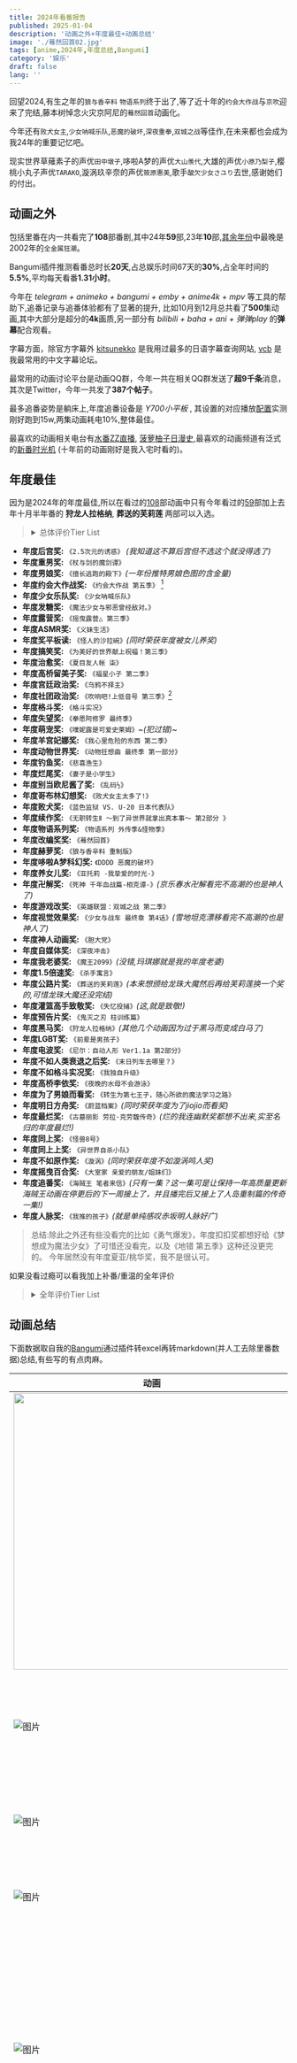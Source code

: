 ```yaml
---
title: 2024年看番报告
published: 2025-01-04
description: '动画之外+年度最佳+动画总结'
image: './蓦然回首02.jpg'
tags: [anime,2024年,年度总结,Bangumi]
category: '娱乐'
draft: false 
lang: ''
---
```


回望2024,有生之年的`狼与香辛料` `物语系列`终于出了,等了近十年的`约会大作战`与`京吹`迎来了完结,藤本树悼念火灾京阿尼的`蓦然回首`动画化。

今年还有`败犬女主`,`少女呐喊乐队`,`恶魔的破坏`,`深夜重拳`,`双城之战`等佳作,在未来都也会成为我24年的重要记忆吧。

现实世界草薙素子的声优`田中墩子`,哆啦A梦的声优`大山羡代`,大雄的声优`小原乃梨子`,樱桃小丸子声优`TARAKO`,漩涡玖辛奈的声优`筱原惠美`,歌手`酸欠少女さユり`去世,感谢她们的付出。


## 动画之外

包括里番在内一共看完了**108**部番剧,其中24年**59**部,23年**10**部,[其余年份](src/content/posts/anime2024/image.png)中最晚是2002年的`全金属狂潮`。  

Bangumi插件推测看番总时长**20天**,占总娱乐时间67天的**30%**,占全年时间的**5.5%**,平均每天看番**1.31小时**。

今年在 _telegram + animeko + bangumi + emby + anime4k + mpv_ 等工具的帮助下,追番记录与追番体验都有了显著的提升,
比如10月到12月总共看了**500**集动画,其中大部分是超分的**4k**画质,另一部分有 _bilibili + baha + ani + 弹弹play_ 的**弹幕**配合观看。

字幕方面，除官方字幕外 [kitsunekko](https://kitsunekko.net/) 是我用过最多的日语字幕查询网站, [vcb](https://bbs.acgrip.com/) 是我最常用的中文字幕论坛。

最常用的动画讨论平台是动画QQ群，今年一共在相关QQ群发送了**超9千条**消息，其次是Twitter，今年一共发了**387个帖子**。

最多追番姿势是躺床上,年度追番设备是 _Y700小平板_ , 其设置的对应播放[配置](./Image_295694978129907.png)实测刚好跑到15w,两集动画耗电10%,整体最佳。

最喜欢的动画相关电台有[水番ZZ直播](https://space.bilibili.com/6767392/lists/594298?type=series), [菠萝柚子日漫史](https://www.xiaoyuzhoufm.com/podcast-topic/6722f7d733c798676f4e644d),最喜欢的动画频道有泛式的[新番时光机](https://space.bilibili.com/63231/lists/21183?type=season) (十年前的动画刚好是我入宅时看的)。

## 年度最佳

因为是2024年的年度最佳,所以在看过的[108](./2024image.png)部动画中只有今年看过的[59](./x2024image.png)部加上去年十月半年番的
**狩龙人拉格纳**, **葬送的芙莉莲** 两部可以入选。

><details><summary>总体评价Tier List</summary><p>
><img src="./x2024image.png" style="90%"/>
></p></details>

- **年度后宫奖:** `《2.5次元的诱惑》` _(我知道这不算后宫但不选这个就没得选了)_
- **年度重男奖:** `《杖与剑的魔剑谭》`
- **年度男娘奖:** `《擅长逃跑的殿下》`_(一年份推特男娘色图的含金量)_
- **年度约会大作战奖:** `《约会大作战 第五季》` [^1]
- **年度少女乐队奖:** `《少女呐喊乐队》`
- **年度发糖奖:** `《魔法少女与邪恶曾经敌对。》`
- **年度露营奖:** `《摇曳露营△ 第三季》`
- **年度ASMR奖:** `《义妹生活》`
- **年度奖平板读:** `《怪人的沙拉碗》`_(同时荣获年度被女儿养奖)_
- **年度搞笑奖:** `《为美好的世界献上祝福！第三季》`
- **年度治愈奖:** `《夏目友人帐 柒》`
- **年度高桥留美子奖:** `《福星小子 第二季》`
- **年度宫廷政治奖:** `《乌鸦不择主》`
- **年度社团政治奖:** `《吹响吧!上低音号 第三季》`[^2]
- **年度格斗奖:** `《格斗实况》`
- **年度失望奖:** `《拳愿阿修罗 最终季》`
- **年度萌宠奖:** `《噗妮露是可爱史莱姆》`~_(犯过错)_~
- **年度羊宫妃娜奖:** `《我心里危险的东西 第二季》`
- **年度动物世界奖:** `《动物狂想曲 最终季 第一部分》`
- **年度钓鱼奖:** `《悲喜渔生》`
- **年度烂尾奖:** `《妻子是小学生》`
- **年度别当欧尼酱了奖:** `《乱码½》`
- **年度哥布林幻想奖:** `《败犬女主太多了!》`
- **年度败犬奖:** `《蓝色监狱 VS. U-20 日本代表队》`
- **年度续作奖:** `《无职转生Ⅱ ～到了异世界就拿出真本事～ 第2部分 》`
- **年度物语系列奖:** `《物语系列 外传季&怪物季》`
- **年度改编奖奖:** `《蓦然回首》`
- **年度赫萝奖:** `《狼与香辛料 重制版》`
- **年度哆啦A梦科幻奖:** `《DDDD 恶魔的破坏》`
- **年度养女儿奖:** `《亚托莉 -我挚爱的时光-》`
- **年度卍解奖:** `《死神 千年血战篇-相克谭-》`_(京乐春水卍解看完不高潮的也是神人了)_
- **年度游戏改奖:** `《英雄联盟：双城之战 第二季》`
- **年度视觉效果奖:** `《少女与战车 最终章 第4话》`_(雪地坦克漂移看完不高潮的也是神人了)_
- **年度神人动画奖:** `《胆大党》`
- **年度自媒体奖:** `《深夜冲击》`
- **年度我老婆奖:** `《魔王2099》`_(没错,玛琪娜就是我的年度老婆)_
- **年度1.5倍速奖:** `《杀手寓言》`
- **年度公路片奖:** `《葬送的芙莉莲》`_(本来想颁给龙珠大魔然后再给芙莉莲换一个奖的,可惜龙珠大魔还没完结)_
- **年度灌篮高手致敬奖:** `《失忆投捕》`_(这,就是致敬!)_
- **年度预告片奖:** `《鬼灭之刃 柱训练篇》`
- **年度黑马奖:** `《狩龙人拉格纳》`_(其他几个动画因为过于黑马而变成白马了)_
- **年度LGBT奖:** `《前辈是男孩子》`
- **年度电波奖:** `《尼尔：自动人形 Ver1.1a 第2部分》`
- **年度不如人类衰退之后奖:** `《末日列车去哪里？》`
- **年度不如格斗实况奖:** `《我独自升级》`
- **年度高桥李依奖:** `《夜晚的水母不会游泳》`
- **年度为了男娘而看奖:** `《转生为第七王子，随心所欲的魔法学习之路》`
- **年度明日方舟奖:** `《蔚蓝档案》`_(同时荣获年度为了jiojio而看奖)_
- **年度最烂奖:** `《古墓丽影 劳拉·克劳馥传奇》`_(烂的我连幽默奖都想不出来,实至名归的年度最烂!)_
- **年度同上奖:** `《怪兽8号》`
- **年度同上上奖:** `《异世界自杀小队》`
- **年度不如原作奖:** `《漩涡》`_(同时荣获年度不如漩涡鸣人奖)_
- **年度摇曳百合奖:** `《大室家 亲爱的朋友/姐妹们》`
- **年度追番奖:** `《海贼王 笔者来信》`_(只有一集？这一集可是让保持一年高质量更新海贼王动画在停更后的下一周接上了，并且播完后又接上了人岛重制篇的传奇一集!)_
- **年度人脉奖:** `《我推的孩子》`_(就是单纯感叹赤坂明人脉好广)_

>总结:除此之外还有些没看完的比如《勇气爆发》，年度扣扣奖都想好给《梦想成为魔法少女》了可惜还没看完，以及《地错 第五季》这种还没更完的。
>今年居然没有年度夏亚/桃华奖，我不是很认可。

如果没看过瘾可以看我加上补番/重温的全年评价

><details><summary>全年评价Tier List</summary><p>
><img src="./2024image.png" style="90%"/>
></p></details>

## 动画总结

下面数据取自我的[Bangumi](https://bangumi.tv/user/asashiki)通过插件转excel再转markdown(并人工去除里番数据)总结,有些写的有点肉麻。

| **动画** | **吐槽** |
|---|---|
|<img src="https://lain.bgm.tv/pic/cover/c/dc/4c/1262_5ezbs.jpg" width=500 />| 《魔法少女リリカルなのは》 看前两集，还感觉只是一部制作精良的普通魔法少女，结果后面直接超展开＂并非子供向＂，对小孩子的危害不可估量，看了这个以后能不成为女同/百合豚？ |
| ![图片](https://lain.bgm.tv/pic/cover/c/31/d7/425991_JFQel.jpg) | 《魔王2099》 玛琪娜老婆(´∀｀)♡老婆(´∀｀)♡老婆(´∀｀)♡，白毛忠犬什么的，简直就是像我这种小处男的终极性幻想 |
| ![图片](https://lain.bgm.tv/pic/cover/c/5e/96/426123_siDEi.jpg) | 《ブルーロック VS. U-20 JAPAN》 最后一集终于支棱了一回，不枉我吃了13级的屎。 |
| ![图片](https://lain.bgm.tv/pic/cover/c/1e/63/93739_TZ9dS.jpg) | 《ピンポン THE ANIMATION》 想到汤浅退休后以后再也没有汤浅的作品看就难过 |
| ![图片](https://lain.bgm.tv/pic/cover/c/32/07/320_IyhUt.jpg) | 《攻殻機動隊 STAND ALONE COMPLEX Solid State Society》 需要拿出12分的精力才能看懂的动画，也是我最喜欢和别人探讨的动画。如果和别人聊天时对方看过攻克我会很开心。<br>没有花里胡哨的人形机甲，有的只是极致的实用主义与硬核剧情。 |
| ![图片](https://lain.bgm.tv/pic/cover/c/6d/1e/457326_0ElE0.jpg) | 《BLEACH 千年血戦篇-相剋譚-》 前面部分补了很多设定，但是战斗部分有点无聊，尤其是黑崎一护vs优哈巴哈 一个疯狂月牙天冲，一个疯狂＂我能看到未来＂。<br>然后到中后期终于到队长戏，我直接看高潮，每集都是最喜欢的一集，京乐春水回是最潮的一集，涅茧利回是最潮的一集，雨果回也是最潮的一集…<br>还有最后吐槽一句浮竹队长真是传奇耐抗王 |
| ![图片](https://lain.bgm.tv/pic/cover/c/66/5d/150246_fcg4u.jpg) | 《フルメタル・パニック! Invisible Victory》 第8，9集太雷我了，一堆槽点，最后电话告白还是看的很感动，所以下一季又是有生之年了吗? |
| ![图片](https://lain.bgm.tv/pic/cover/c/89/e0/341139_35fGz.jpg) | 《BEASTARS FINAL SEASON Part1》 看的时候一直在感叹作者怎么想到这么完善的世界观的，有一部动力是为了故事角色，另一半是想看看有什么物种设定，比如里面的鱼的设定就很意外，与以往动物拟人作品相比算尊重鱼了，但没完全尊重 |
| ![图片](https://lain.bgm.tv/pic/cover/c/d3/27/234195_NFw6U.jpg) | 《嫌な顔されながらおパンツ見せてもらいたい》 哥们儿就是精准目标受众 |
| ![图片](https://lain.bgm.tv/pic/cover/c/85/fd/324720_tk4k6.jpg) | 《THE FIRST SLAM DUNK》 宫城凉介的故事看的我很感动，也算是补完青春的遗憾了…… |
| ![图片](https://lain.bgm.tv/pic/cover/c/7b/d8/424680_wCR0a.jpg) | 《妻、小学生になる。》 逆天结尾，听说还是动画组原创的，无敌了<br>那就欺骗最初的我，欺骗世界！   (随即徒手穿心脏杀死自己)<br>                                    ——冈部伦太郎。<br>那就欺骗最初的老婆，欺骗女儿！     (随即超度自己的老婆)<br>                             ——妻子小学生不知名男主。 |
| ![图片](https://lain.bgm.tv/pic/cover/c/05/aa/443676_6GFsu.jpg) | 《夏目友人帳 漆》 ed插入很舒服<br>个人最喜欢的一集是ep5小胡子的礼物<br>以后晚上睡前又没有新夏目看了… |
| ![图片](https://lain.bgm.tv/pic/cover/c/1a/de/294337_w4y8P.jpg) | 《スーパーカブ》 很不舍的看最后几集，感觉自己有点像女主，没什么朋友情商也不高，对现实也没什么强烈的痛感，能找的一个小爱好挺好的。<br>僕は旅をするのが好きかどうかわからないけど、他人の旅行を見るのが好き。<br>旅行、キャンプ、サイクリング、山に登る…どれも面白そう、でも自分で試したことがない。 |
| ![图片](https://lain.bgm.tv/pic/cover/c/a6/66/326_D8wjw.jpg) | 《攻殻機動隊 S.A.C. 2nd GIG》 “そして登壇者が舞台挨拶を締めくくる挨拶をする中、田中は「ここにこうして立っていられるだけで心 から幸せです。『攻殻機動隊』 は『最後の人間』で一旦結末を迎えるのかもしれません。でもどうか忘れないでください。皆さんがネットにアクセスする時、『攻殻機動隊』にアクセスする時、私たちは、私はいつまでも皆さんのそばにいます。どうか忘れないでください!」と、シリ一ズ作品である『イノセンス』の草薙素子のセリフを引用し、熱い涙を流しながら、作品を支えるフアンたちに謝辞を述べ、フアンからの大きな拍手が会場に鳴り響いた。”<br>谢谢你带给我们的作品，一路走好！ |
| ![图片](https://lain.bgm.tv/pic/cover/c/37/03/424379_UfMuk.jpg) | 《君のことが大大大大大好きな100人の彼女》 在我看来，任何探讨非正常道德观念下的两性话题都是前沿的，从这个角度上来说，所有后宫与类ntr动画都是前沿动画。<br>尤其是随着时代发展人类社会的生育率只会越来越低，以前建立的＂一夫一妻制＂不过是近几百年的产物，未来要么人类成濒危物种要么这个制度被取代。<br>最近高质量后宫动画好少啊，能不能多来点，咱就好这口 |
| ![图片](https://lain.bgm.tv/pic/cover/c/fe/ab/470045_zA9BA.jpg) | 《ぷにるはかわいいスライム》 ぷにる好可爱，想养一只。(๑•.•๑)<br>泳装回鱼和澡堂回的福利镜头全给了男的，也是神人动画了。 |
| ![图片](https://lain.bgm.tv/pic/cover/c/4f/12/404480_OokoZ.jpg) | 《ラブライブ！スーパースター!! 3期》 一路追过来看到她们毕业还是挺感动的，沪姐太有实力了，最终收货了爱情、事业、学业。 <br>一半史的剧情中沪姐的戏份也没崩，甚至第二季11.5集的史，剩下0.5集糖还给了唐可可和小董 |
| ![图片](https://lain.bgm.tv/pic/cover/c/13/a3/489820_Hre3R.jpg) | 《らんま1/2》 与福星小子比节奏更慢了，有利有弊，体操集和溜冰集看得我浑身难受，到珊璞出来的时候瞬间真香了 |
| ![图片](https://lain.bgm.tv/pic/cover/c/35/7a/337_WzSea.jpg) | 《フルメタル・パニック! The Second Raid》 卡密！剪头发那一段看高潮了，这种高级的情色感好有感觉，一看还是阿宽负责的，?阿宽啊阿宽，这集还有个背景是死亡笔记彩蛋。<br>op听得我好感动，一半校园一半正经剧情的设定也是独树一帜，这一季个人认为是系列之巅。 |
| ![图片](https://lain.bgm.tv/pic/cover/c/57/7f/2689_nr14G.jpg) | 《フルメタル・パニック! The Second Raid 特別版OVA「わりとヒマな戦隊長の一日」》  |
| ![图片](https://lain.bgm.tv/pic/cover/c/44/7d/467461_HHw4K.jpg) | 《ダンダダン》 起初我是对这种风格有点抗拒的，但没办法做的太强了，直接强奸了我的审美，第二集开始就看爽了，啊啊啊为什么要分割放送！ |
| ![图片](https://lain.bgm.tv/pic/cover/c/06/f9/505895_OvNf1.jpg) | 《ネガポジアングラー》 很舒服的治愈番，因为我本人就是个废物，所以看废物男主就有一种莫名的亲切感，特别是看到他的失败人生，我心里就平衡多了。<br>学到了不少钓鱼的知识。后面父子回火锅回都挺不错的，还有股淡淡的男同味，总之就是吃的很满足 |
| ![图片](https://lain.bgm.tv/pic/cover/c/41/b0/4284_wf3UE.jpg) | 《kiss×sis》 小时候的性幻想。哦，并非小时候，长大也是 |
| ![图片](https://lain.bgm.tv/pic/cover/c/53/13/410346_z8j5n.jpg) | 《2.5次元の誘惑》 感谢半年的陪伴！本以为就是个普通后宫番没想到收获了满满的热血与感动。第21集主人公的故事看哭了。这就是一封对漫画家对coser的情书。<br>这种故事的男主塑造也至关重要，最后一集对男主心理的描写彻底让他在我心目中的位置超越了路人女主的伦也，现在我已经把它放在士道与智树一排了。 |
| ![图片](https://lain.bgm.tv/pic/cover/c/99/87/281325_ZlUKk.jpg) | 《グリザイア：ファントムトリガー THE ANIMATION スターゲイザー》 灰色系列就该是这个味儿！期待TV。<br>就好美少女特工打枪+校园这口味儿。 |
| ![图片](https://lain.bgm.tv/pic/cover/c/83/02/219263_fjglg.jpg) | 《グリザイア：ファントムトリガー THE ANIMATION》  |
| ![图片](https://lain.bgm.tv/pic/cover/c/02/69/338672_Oh7X2.jpg) | 《らぶみー「楓と鈴」THE ANIMATION》  |
| ![图片](https://lain.bgm.tv/pic/cover/c/75/e3/2617_7c8Cr.jpg) | 《そらのおとしもの》 2014——2024  入宅十年，连续10年的追番生涯，再看10年前的入宅作仿佛还是前几天看过的......<br>结尾依旧是满满的感动。 |
| ![图片](https://lain.bgm.tv/pic/cover/c/85/79/503498_Y5Fb3.jpg) | 《陰キャカップルが陽ギャル達とSEXトレーニングする話》  |
| ![图片](https://lain.bgm.tv/pic/cover/c/81/9f/338_W81CE.jpg) | 《フルメタル・パニック? ふもっふ》 现在听op满满的感动? |
| ![图片](https://lain.bgm.tv/pic/cover/c/53/e3/693_5Y3Go.jpg) | 《苺ましまろ OVA》  |
| ![图片](https://lain.bgm.tv/pic/cover/c/62/d8/446618_42Up5.jpg) | 《NieR:Automata Ver1.1a 第2クール》 氛围不错，和我期望有偏差吧，我更想看muv里各种人与bate的战役描写，这个动画关于这方面就很随意，主要还是集中在角色上里 |
| ![图片](https://lain.bgm.tv/pic/cover/c/12/51/289854_CCYbe.jpg) | 《うずまき》 听说太难画了导致原画每张费用很高，相反那些大热作品因为接的人多反而很便宜。<br>这动画不按原作剧情顺序来做，穿插着看的一头雾水，最后结局的震撼感也少了好多 |
| ![图片](https://lain.bgm.tv/pic/cover/c/46/ba/284_jxx7R.jpg) | 《苺ましまろ》 太喜欢这部动画了，根本舍不得看完。好在还有五集ova，但是还是好少啊，这要让我每年看一遍的节奏吗？<br>每天晚上看一集莓乱扔睡觉的那几天是我睡眠质量最好的几天。如果能一直持续着这样的日子就好了……<br>好在动画里的时间是不变的，他们几个永远都不会长大，永远跟在姐姐身边，这样就好。? |
| ![图片](https://lain.bgm.tv/pic/cover/c/32/53/353792_VE3lM.jpg) | 《BLUE GIANT》 jazz 熱い |
| ![图片](https://lain.bgm.tv/pic/cover/c/13/c5/400602_ZI8Y9.jpg) | 《葬送のフリーレン》 圣斋藤什么时候回来做孤独摇滚啊。･ﾟ･(つд`ﾟ)･ﾟ･ |
| ![图片](https://lain.bgm.tv/pic/cover/c/2f/2b/334_MWQMC.jpg) | 《フルメタル・パニック!》 致敬传奇耐杀王九龙 |
| ![图片](https://lain.bgm.tv/pic/cover/c/39/a4/123568_FeekE.jpg) | 《ご注文はうさぎですか？？》 第四季什么时候来啊 |
| ![图片](https://lain.bgm.tv/pic/cover/c/56/78/472620_DQg3H.jpg) | 《ウマ娘 プリティーダービー 新時代の扉》 很燃很感动,最喜欢好歌剧了太帅了! |
| ![图片](https://lain.bgm.tv/pic/cover/c/74/b8/413635_T5j1Z.jpg) | 《うる星やつら 第2期》 做到完结好评，但是一想到完结了还是有点小难过。最后快完结时官方组cp好评！ |
| ![图片](https://lain.bgm.tv/pic/cover/c/9f/2f/88287_h4xKo.jpg) | 《ご注文はうさぎですか？》 こころ生病最后一句台词，佐仓配的好软啊，感觉要化了｡ﾟ(ﾟ´ω`ﾟ)ﾟ｡ |
| ![图片](https://lain.bgm.tv/pic/cover/c/12/9a/374648_GOxE2.jpg) | 《ラグナクリムゾン》 路人到反派所有角色塑造的都很好，作者太有水平了，就拿绯红来说他属于谋略型角色，人物每个行动都能感受到这点，我作为观众觉得最合理的行为下一秒他真的会做出来，甚至他会做的比我想象的更加谨慎。<br>追番这么多年第一次遇到一个行为真的如我所想的角色，难能可贵！ |
| ![图片](https://lain.bgm.tv/pic/cover/c/41/39/26449_G0Xzx.jpg) | 《人類は衰退しました》 跟末日列车去哪里一起对比着看的，虽然都是电波系还是有很大不同的，看这个是真的会被每集的奇幻设定吸引进去 |
| ![图片](https://lain.bgm.tv/pic/cover/c/07/2e/37154_69Axl.jpg) | 《ココロコネクト》 ＂実は私、稲葉におかずにしたことがある！＂入选我24年最印象深刻的一句动画台词，大概这辈子都忘不掉了吧。<br>顺便一提这部有psp同名游戏，还是挺值得一玩的(就是听声优也值得玩) |
| ![图片](https://lain.bgm.tv/pic/cover/c/c1/0e/68035_252p4.jpg) | 《有頂天家族》 被生活绷得太紧的时候可以看看，狸猫松松垮垮的佛系日常还是挺治愈的，看狸猫的笨蛋人生体验人生百态 |
| ![图片](https://lain.bgm.tv/pic/cover/c/2f/60/426124_1UuvC.jpg) | 《劇場版ブルーロック -EPISODE 凪-》 带南通朋友看完没入坑，太失望了(◞‸◟) |
| ![图片](https://lain.bgm.tv/pic/cover/c/93/bd/455677_CGGed.jpg) | 《ケンガンアシュラ Season2 Part 2》 还是更喜欢之前的打戏，这回看的感觉还没格斗实况有趣 |
| ![图片](https://lain.bgm.tv/pic/cover/c/ba/7e/441795_q6Sc3.jpg) | 《僕の心のヤバイやつ 第2期》 看的让我在床上翻滚，频繁尖叫，还好一个人住(哭，虽然剧情很甜，但是第一季前两集男主那种阴暗的心理刻画我也挺喜欢的(感同身受了属于是)，可惜后面就没更多笔墨了 |
| ![图片](https://lain.bgm.tv/pic/cover/c/f5/2e/390353_07vz7.jpg) | 《俺だけレベルアップな件》 后面好无聊，感觉不如……格斗实况。<br>然而格斗实况却没有第二季…一群没品味的家伙(恼 |
| ![图片](https://lain.bgm.tv/pic/cover/c/0a/ee/441939_6l6VR.jpg) | 《鬼滅の刃 柱稽古編》 虽然剧情还是拖，但是就观看体验而言比上一集好了太多，看的很舒服 |
| ![图片](https://lain.bgm.tv/pic/cover/c/9c/d2/394623_qErlO.jpg) | 《怪獣8号》 槽点挺多的，明明世界观与队员设定很正经，剧情还是欢乐少年漫，看的很割裂 |
| ![图片](https://lain.bgm.tv/pic/cover/c/cc/94/479921_AxKxC.jpg) | 《喧嘩独学》 卡密！观看体验:<br>好奇剧情→男主什么丑sb→这也太用力过猛了吧→逐渐接受男主与剧情→格斗好爽！剧情好过瘾。<br>这种剧情才真实嘛，最后爽感比独自升级强多了。 |
| ![图片](https://lain.bgm.tv/pic/cover/c/2f/86/389466_2K1dH.jpg) | 《デート・ア・ライブV》 如果你是04年并且入宅超十年,那么将会在小学三年级的时候看《约战第一季》，初中三年级看《约战第三季》，高中三年级看《约战第四季》，大学三年级看《约战第五季》。回望我的十年宅生只有这一部动画能全部卡在我人生中的重要节点出现，能让这样一个ip出到完结真的很感谢约战的粉丝与制作组们！<br>第五季的op真的很感动，尤其是中间每个角色闪回的那一段，还有最后一集最后居然放第一季op钢琴变奏，太犯规了。<br>这一季也算是给这个系列画上了句号，终于彻底攻略狂三了，剧情也把整体的世界观解释了，也算是讲了个很不错的世界系故事(比大部分动画都强多了)，最后大家都回到了正常的生活，以后再也没有约战动画陪我了...... |
| ![图片](https://lain.bgm.tv/pic/cover/c/4c/8a/342667_0RfU8.jpg) | 《この素晴らしい世界に祝福を！3》 卡密！我的脑内想法:<br>阿库娅挺不错的，和她相处像兄弟一样没有心理负担。小公主好可爱啊，娶了就无忧无虑了还叫我欧尼酱。慧慧更不用说，劳模级的存在了，简直是宅男杀手。达克妮斯也不错，好女人就是有感觉。<br>素晴真的很治愈，有些情节真的笑中有泪，还有那几首ed我也听了好多遍(哭 |
| ![图片](https://lain.bgm.tv/pic/cover/c/70/80/448478_47IsZ.jpg) | 《忘却バッテリー》 藤堂葵那一集真的惊艳到我了，经历有点像三井寿 |
| ![图片](https://lain.bgm.tv/pic/cover/c/ad/25/444557_e4hPO.jpg) | 《無職転生Ⅱ ～異世界行ったら本気だす～ 第2クール》 即便如此时间还在继续，我们还要接着走自己的一生。 |
| ![图片](https://lain.bgm.tv/pic/cover/c/94/8e/416777_xcDCg.jpg) | 《ブルーアーカイブ The Animation》 本来看了两集就弃番了，后来qq群里有一张男主舔jiojio的画面，为了看这个直接补完了，好像是第11集吧。整体来说挺平庸的，设定有点像文豪野犬？作为我这种路人能更好的看ba的二创还是有点价值的，毕竟游戏是不可能玩的。最后，好喜欢むつき啊，这种小恶魔形象好戳我xp |
| ![图片](https://lain.bgm.tv/pic/cover/c/ef/8f/283643_2bcm7.jpg) | 《響け！ユーフォニアム３》 卡密!做的太好了,无论是压抑的社团政治还是青春期在人际关系、升学上的迷茫 表现都很出色，最后两集更是舍不得看，看完后也是完全超出预期的好看，12集能评上我4月的最佳单集了，无论是前半段的选人还是后半段的soulmate，13集也很满足，演奏时插入这三年的回忆也太犯规了ヾ(;ﾟ;Д;ﾟ;)ﾉﾞ，我看到回忆黄前跑的那一段哭了应该是第一季第8集还是第11集。最后黄前居然去当吹奏部的顾问了，这说明以后和理奈还会有接触，本来在选大学的时候，我心里已经觉得她们两个会走上不同的道路了，看到是当吹奏部的顾问时真的挺开心的，还有最后一个镜头上的发卡是秀一送的，这下我彻底满足了！又见证了一个青春的结束。 |
| ![图片](https://lain.bgm.tv/pic/cover/c/f2/8f/425909_M7W7T.jpg) | 《夜のクラゲは泳げない》 槽点好多，结尾真是典型包饺子啊。不过中间jell对女主宣泄那一段看的还是很有感觉的，李依李上大分。 |
| ![图片](https://lain.bgm.tv/pic/cover/c/75/c1/431767_bX7FZ.jpg) | 《ガールズバンドクライ》 王道热血乐队番，每个角色都很喜欢，能从她们身上看到叛逆的精神，尤其是nina，虽然观众给她的外号是小孩姐但我看的时候是真的佩服她的成熟，做了我不敢做的事，家庭那一集也看哭了，这种不算超级好也不算特别坏的家庭才是大多数。  最后，和京吹一样我也不理解这部片为什么争议那么大，最后一集tomo已经说的很明显了，“momoka与nina毫无疑问做的是错的，但是正是如此我才会被吸引”，我也只是看一群为了自己的信念放弃学业不接受妥协的乐队少女的故事，并且花田把故事写的很彻底，她们到最后也没有妥协，这一点真的很感动！ |
| ![图片](https://lain.bgm.tv/pic/cover/c/b8/0b/444403_u441B.jpg) | 《変人のサラダボウル》 致敬传奇小说家平坂读 |
| ![图片](https://lain.bgm.tv/pic/cover/c/19/1a/405785_u9it9.jpg) | 《ゆるキャン△ SEASON３》 播出时一大半的相关讨论内容是不如上季，可见日常番好看归好看但是真没什么值得聊的话题。就我而言，看完和前两季一样，心里暖暖的就足够了 |
| ![图片](https://lain.bgm.tv/pic/cover/c/2b/b7/407133_hGMQM.jpg) | 《転生したら第七王子だったので、気ままに魔術を極めます》 24年为数不多看过的异世界厕纸番(唯一也说不定)，主要是看小男娘 |
| ![图片](https://lain.bgm.tv/pic/cover/c/96/6c/404809_H2HnH.jpg) | 《終末トレインどこへいく？》 放在2024年4月这个没啥好原创番的环境下还是值得追番讨论的一部，ed挺好听的 |
| ![图片](https://lain.bgm.tv/pic/cover/c/00/ae/444046_9b5bM.jpg) | 《異世界スーサイド・スクワッド》 完全不如生物突击队 |
| ![图片](https://lain.bgm.tv/pic/cover/c/60/fe/358801_WuBx6.jpg) | 《Arcane Season 2》 与巨人结局相比，双城把坏结局的世界给观众看了，这点挺好的，如果巨人当时观众也看过艾伦脑子里的未来可能争议就没那么多了。 |
| ![图片](https://lain.bgm.tv/pic/cover/c/ab/fd/211934_HHeOH.jpg) | 《このはな綺譚》 挺不错的百合治愈番，就是对我而言女主还是有点吵了 |
| ![图片](https://lain.bgm.tv/pic/cover/c/be/28/208827_KZk6h.jpg) | 《ガールズ&パンツァー 最終章 第4話》 虽然今年看过的双城制作视觉效果真的顶级，但是一想到这一段雪地坦克漂移，我还是觉得这一段视觉效果最顶级，两年一部的节奏，既想快点看下一集，又不想让少战的故事完结。･ﾟ･(つд`ﾟ)･ﾟ･ |
| ![图片](https://lain.bgm.tv/pic/cover/c/26/d6/425998_dnzr8.jpg) | 《Re:ゼロから始める異世界生活 3rd season 襲擊編》 486演讲那一段看哭了，看来我还没有失去热情 |
| ![图片](https://lain.bgm.tv/pic/cover/c/a8/2c/354146_qU41Z.jpg) | 《ラブライブ！スーパースター!! 2期》 唐堇的那0.5集唐是唯一的可取之处 |
| ![图片](https://lain.bgm.tv/pic/cover/c/fa/a8/480441_6o9oX.jpg) | 《ルックバック》 看完了，没想到会让我哭的稀里哗啦的，今天刚听完常盘庄的故事，也是漫画家们在一起画漫画，讲了好多漫画家间的友情，比如藤本弘与孙子素雄一起合作的藤子不二雄，接着看暮然回首触动好深。 除了雨中长跑那个镜头，最后女主在书桌前画画的背影我也很感动，有我看菠萝柚子分析说这一段这么长是为了悼念火灾后的京都动画，我看这段想到女主为了逝去的友人拿起画笔继续画，这个镜头给我的力量太大了，也是这一段泪腺崩坏了。 |
| ![图片](https://lain.bgm.tv/pic/cover/c/d9/26/208826_2ZDUF.jpg) | 《ガールズ&パンツァー 最終章 第3話》 sp的萝卜战争很好看，特别是ed的Q版人物骑马萌我一脸血 |
| ![图片](https://lain.bgm.tv/pic/cover/c/af/0d/432583_837Yx.jpg) | 《駒田蒸留所へようこそ》 pa的经典打工动画，平淡但是看完心里暖暖的 |
| ![图片](https://lain.bgm.tv/pic/cover/c/09/28/96130_Ds7UN.jpg) | 《ガールズ&パンツァー これが本当のアンツィオ戦です!》  |
| ![图片](https://lain.bgm.tv/pic/cover/c/1b/b5/208825_q3Qsi.jpg) | 《ガールズ&パンツァー 最終章 第2話》  |
| ![图片](https://lain.bgm.tv/pic/cover/c/da/43/368116_fM4z8.jpg) | 《NieR: Automata Ver1.1a》  |
| ![图片](https://lain.bgm.tv/pic/cover/c/be/64/191302_RybiD.jpg) | 《ガールズ&パンツァー 最終章 第1話》  |
| ![图片](https://lain.bgm.tv/pic/cover/c/be/42/518519_DMDo8.jpg) | 《ONE PIECE FAN LETTER》 好感动，海贼王真是传奇耐追王，本篇停更了，还有一集粉丝来信，这个看完了还有鱼人岛重制版，每个星期都有的看，而且都做的不错，海米真是吃的太好了 |
| ![图片](https://lain.bgm.tv/pic/cover/c/76/f3/72266_p0Nxo.jpg) | 《ガールズ&パンツァー 劇場版》  |
| ![图片](https://lain.bgm.tv/pic/cover/c/51/28/448657_r0ZYm.jpg) | 《大室家 dear friends》 笑着笑着就哭了?好羡慕她们的日常生活啊。<br>所以姐姐的男友到底是谁？有几个男友？ |
| ![图片](https://lain.bgm.tv/pic/cover/c/85/c1/475354_QyO6r.jpg) | 《〈物語〉シリーズ オフ&モンスターシーズン》 今年真幸福，能看到狼心重置物语系列新作，一本满足了。<br>最后希望新房能多培养点这样的新人再退休吧。  我也算是看着新房的作品长大的。 |
| ![图片](https://lain.bgm.tv/pic/cover/c/17/1e/448655_z11A1.jpg) | 《大室家 dear sisters》  |
| ![图片](https://lain.bgm.tv/pic/cover/c/c1/e8/364468_8AI0E.jpg) | 《うる星やつら》  |
| ![图片](https://lain.bgm.tv/pic/cover/c/84/54/326432_3BjbW.jpg) | 《Tomb Raider: The Legend of Lara Croft》 决定了！你就是我今年看过的最垃圾动画。 |
| ![图片](https://lain.bgm.tv/pic/cover/c/6b/ef/461338_mfpKk.jpg) | 《烏は主を選ばない》 值得安利的好作品。宫廷政治系看的我很过瘾，最后还有世界观层面的超展开。 |
| ![图片](https://lain.bgm.tv/pic/cover/c/39/0b/425587_awe87.jpg) | 《僕のヒーローアカデミア 第7期》 不是，怎么还不完结啊？我以为这就是最终季了呢。 |
| ![图片](https://lain.bgm.tv/pic/cover/c/f5/85/495562_onpMR.jpg) | 《デッドデッドデーモンズデデデデデストラクション》 我需要看到更多这样的作品！每一集都值得讨论的一部动画。 |
| ![图片](https://lain.bgm.tv/pic/cover/c/9e/4b/402223_xN4rh.jpg) | 《ダンジョンに出会いを求めるのは間違っているだろうか Ⅳ 深章 厄災編》  |
| ![图片](https://lain.bgm.tv/pic/cover/c/d1/1c/443428_FIhFu.jpg) | 《【推しの子】 第2期》 舞台戏看的我好过瘾口牙，本来就满足了，没想到后面还有作家间的关系描写，比第一季强太多了 |
| ![图片](https://lain.bgm.tv/pic/cover/c/66/6d/397604_TgJ63.jpg) | 《ATRI -My Dear Moments-》 科幻要素真不行啊，虽然亚托莉很可爱，是我擅自期待了。可能我会更喜欢island |
| ![图片](https://lain.bgm.tv/pic/cover/c/b1/05/326874_YZh22.jpg) | 《ダンジョンに出会いを求めるのは間違っているだろうか Ⅳ 新章 迷宮篇》 最喜欢的一部，我就当暂时的琉小姐党吧 |
| ![图片](https://lain.bgm.tv/pic/cover/c/b6/d5/291412_zE2C2.jpg) | 《ダンジョンに出会いを求めるのは間違っているだろうかⅢ》  |
| ![图片](https://lain.bgm.tv/pic/cover/c/4c/ce/444339_91FQX.jpg) | 《ザ・ファブル》 1.5倍速还是挺好看的，特别是男主和他妹真的好逗啊 |
| ![图片](https://lain.bgm.tv/pic/cover/c/53/76/425988_RH9UK.jpg) | 《先輩はおとこのこ》 很不错的一部动画，虽然是这种题材，但是没有想象中的那么痛，也没有误会之类的扭曲情节。有的只是青涩的痛 |
| ![图片](https://lain.bgm.tv/pic/cover/c/40/01/393037_I7mvN.jpg) | 《義妹生活》 两位不去玩街霸6真是可惜了，顶级立回啊 |
| ![图片](https://lain.bgm.tv/pic/cover/c/08/df/372010_KBWk9.jpg) | 《狼と香辛料 MERCHANT MEETS THE WISE WOLF》 更加哈士奇的赫萝没有原版那么高冷，好喜欢，期待下一季。<br>op循环了一年，永远喜欢狼辛，永远喜欢claris 祝愿カレン毕业走好！    /2025.1.1 |
| ![图片](https://lain.bgm.tv/pic/cover/c/6d/e5/479477_19844.jpg) | 《杖と剣のウィストリア》 看的好爽啊，一堆重男围着男主?。<br>还有纯爱无敌！<br>op也很好听 |
| ![图片](https://lain.bgm.tv/pic/cover/c/32/14/424573_YYLzT.jpg) | 《逃げ上手の若君》 从此以后，我这一年的推特上每天都有少主色图   /2025.1.1 |
| ![图片](https://lain.bgm.tv/pic/cover/c/e4/dc/464376_NsZRw.jpg) | 《負けヒロインが多すぎる！》 虽然最喜欢的是柠檬然后是小鞠。但是仔细想想，如果是我的话和她们的故事根本就开始不了，反倒是老八，挺主动的说不定能成 |
| ![图片](https://lain.bgm.tv/pic/cover/c/0c/cf/477207_0lA1U.jpg) | 《真夜中ぱんチ》 真夜中なのに、おはよう——！<br>真夜中Punch！<br>op:<br>わーちゃっちゃっぱやぱや もっとちょうだいちょうだい<br>ちゅーちゅっちゅっぎみぎみ だってみっないみっない<br>わーちゃっちゃっぱやぱや ほんとちょうだいちょうだい<br>ちゅーちゅっちゅっぎみぎみ みっどないと(ぱんチ!)<br>ed:<br>撮影終わった一。<br>あれ、USB…あった、…カメラ繫いで、と。<br>ファイルまるっと、…OK。 |
| ![图片](https://lain.bgm.tv/pic/cover/c/c9/4f/465884_fqZbB.jpg) | 《かつて魔法少女と悪は敵対していた。》 结尾的处理真的很棒，就如同op一样。“未完成就可以了，因为不想迈入结局”一直保持着约会的状态就好 |



[^1]: 如果你是24年出生并且追番超十年，那么有一部动画将会:
在小学三年级看《第一季》、
在初中三年级看《第三季》、
在高中三年级看《第四季》、
在大学三年级看《第五季》、
直到完结，这是站在经历过的视角回看，如果代入当时，几乎每一次看完都会经历动画公司倒闭，产生这就是最后一季的想法，但是最终又会被粉丝奇迹般的救活。
这部传奇动画就是《约会大作战》！
[^2]:cnm牛子豪居然给我剧透，原作党很优越吗？